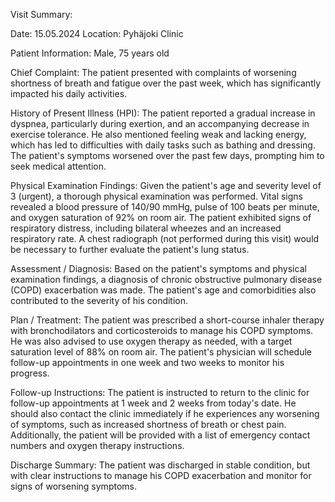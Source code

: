 Visit Summary:

Date: 15.05.2024
Location: Pyhäjoki Clinic

Patient Information:
Male, 75 years old

Chief Complaint:
The patient presented with complaints of worsening shortness of breath and fatigue over the past week, which has significantly impacted his daily activities.

History of Present Illness (HPI):
The patient reported a gradual increase in dyspnea, particularly during exertion, and an accompanying decrease in exercise tolerance. He also mentioned feeling weak and lacking energy, which has led to difficulties with daily tasks such as bathing and dressing. The patient's symptoms worsened over the past few days, prompting him to seek medical attention.

Physical Examination Findings:
Given the patient's age and severity level of 3 (urgent), a thorough physical examination was performed. Vital signs revealed a blood pressure of 140/90 mmHg, pulse of 100 beats per minute, and oxygen saturation of 92% on room air. The patient exhibited signs of respiratory distress, including bilateral wheezes and an increased respiratory rate. A chest radiograph (not performed during this visit) would be necessary to further evaluate the patient's lung status.

Assessment / Diagnosis:
Based on the patient's symptoms and physical examination findings, a diagnosis of chronic obstructive pulmonary disease (COPD) exacerbation was made. The patient's age and comorbidities also contributed to the severity of his condition.

Plan / Treatment:
The patient was prescribed a short-course inhaler therapy with bronchodilators and corticosteroids to manage his COPD symptoms. He was also advised to use oxygen therapy as needed, with a target saturation level of 88% on room air. The patient's physician will schedule follow-up appointments in one week and two weeks to monitor his progress.

Follow-up Instructions:
The patient is instructed to return to the clinic for follow-up appointments at 1 week and 2 weeks from today's date. He should also contact the clinic immediately if he experiences any worsening of symptoms, such as increased shortness of breath or chest pain. Additionally, the patient will be provided with a list of emergency contact numbers and oxygen therapy instructions.

Discharge Summary:
The patient was discharged in stable condition, but with clear instructions to manage his COPD exacerbation and monitor for signs of worsening symptoms.